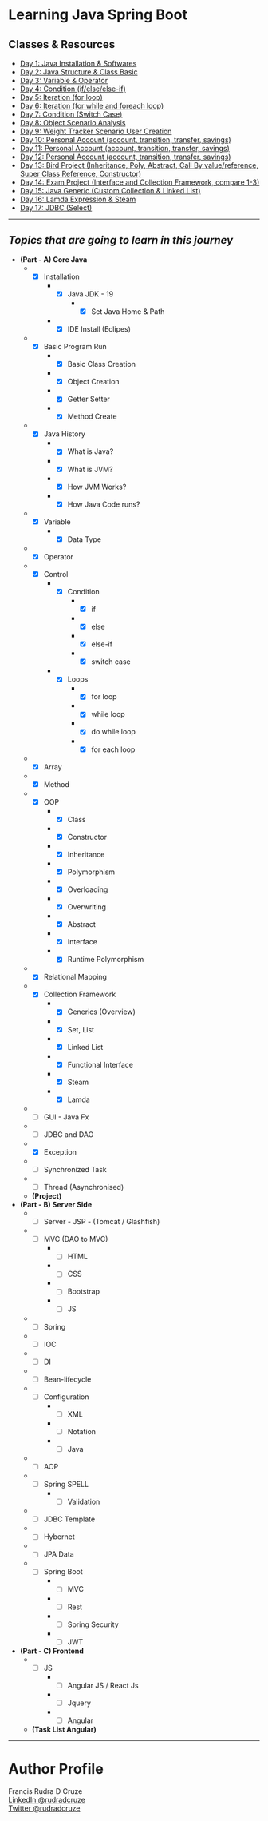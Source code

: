 # Learning Java Spring Boot

## Classes & Resources
* [Day 1: Java Installation & Softwares](./day-1-installation/)
* [Day 2: Java Structure & Class Basic](./day-2-basic-class/)
* [Day 3: Variable & Operator](./day-3-variable-operator/)
* [Day 4: Condition (if/else/else-if)](./day-4-condition/)
* [Day 5: Iteration (for loop)](./day-5-for-loop/)
* [Day 6: Iteration (for while and foreach loop)](./day-6-while-do-foreach/)
* [Day 7: Condition (Switch Case)](./day-7-switch-case/)
* [Day 8: Object Scenario Analysis](./day-8-senario-analysis-objects/)
* [Day 9: Weight Tracker Scenario User Creation](./day-9-weight-tracker-user/)
* [Day 10: Personal Account (account, transition, transfer, savings)](./day-10-oop-personal-account/)
* [Day 11: Personal Account (account, transition, transfer, savings)](./day-11-oop-personal-account%20(Further%20Dive)/)
* [Day 12: Personal Account (account, transition, transfer, savings)](./day-12-oop-personal-account%20(Code)/)
* [Day 13: Bird Project (Inheritance, Poly, Abstract, Call By value/reference, Super Class Reference, Constructor)](./day-13-oop-bird-upto-abstract/)
* [Day 14: Exam Project (Interface and Collection Framework, compare 1-3)](./day-14-interface-and-collection-framework/)
* [Day 15: Java Generic (Custom Collection & Linked List)](./day-15-java-generic-%26-custom-collection-linked-list/)
* [Day 16: Lamda Expression & Steam](./day-16-lambda-expression/)
* [Day 17: JDBC (Select)](./day-17-jdbc-select/)
---

## _Topics that are going to learn in this journey_

* **(Part - A) Core Java** <br>
    * - [x] Installation
        * - [x] Java JDK - 19
            * - [x] Set Java Home & Path
        * - [x] IDE Install (Eclipes)
    * - [x] Basic Program Run
    	* - [x] Basic Class Creation
        * - [x] Object Creation
        * - [x] Getter Setter
        * - [x] Method Create
    * - [x] Java History
    	* - [x] What is Java?
    	* - [x] What is JVM?
    	* - [x] How JVM Works?
    	* - [x] How Java Code runs?
    * - [x] Variable
        * - [x] Data Type
    * - [x] Operator
    * - [x] Control
        * - [x] Condition
            * - [x] if
            * - [x] else
            * - [x] else-if
            * - [x] switch case
        * - [x] Loops
            * - [x] for loop
            * - [x] while loop
            * - [x] do while loop
            * - [x] for each loop
    * - [x] Array
    * - [x] Method
    * - [x] OOP
        * - [x] Class
        * - [x] Constructor
        * - [x] Inheritance
        * - [x] Polymorphism
        * - [x] Overloading
        * - [x] Overwriting
        * - [x] Abstract
        * - [x] Interface
        * - [x] Runtime Polymorphism
    * - [x] Relational Mapping
    * - [x] Collection Framework
        * - [x] Generics (Overview)
        * - [x] Set, List
        * - [x] Linked List
        * - [x] Functional Interface
        * - [x] Steam
        * - [x] Lamda
    * - [ ] GUI - Java Fx
    * - [ ] JDBC and DAO
    * - [x] Exception
    * - [ ] Synchronized Task
    * - [ ] Thread (Asynchronised)
    * **(Project)**
* **(Part - B) Server Side**
    * - [ ] Server - JSP - (Tomcat / Glashfish)
    * - [ ] MVC (DAO to MVC)
        * - [ ] HTML
        * - [ ] CSS
        * - [ ] Bootstrap
        * - [ ] JS
    * - [ ] Spring
    * - [ ] IOC
    * - [ ] DI
    * - [ ] Bean-lifecycle
    * - [ ] Configuration
        * - [ ] XML
        * - [ ] Notation
        * - [ ] Java
    * - [ ] AOP
    * - [ ] Spring SPELL
        * - [ ] Validation
    * - [ ] JDBC Template
    * - [ ] Hybernet
    * - [ ] JPA Data
    * - [ ] Spring Boot
        * - [ ] MVC
        * - [ ] Rest
        * - [ ] Spring Security
        * - [ ] JWT
* **(Part - C) Frontend**
    * - [ ] JS
        * - [ ] Angular JS / React Js
        * - [ ] Jquery
        * - [ ] Angular
	* **(Task List Angular)**
___
# Author Profile
Francis Rudra D Cruze <br>
[LinkedIn @rudradcruze](https://www.linkedin.com/in/rudradcruze?) <br>
[Twitter @rudradcruze](https://twitter.com/rudradcruze)
